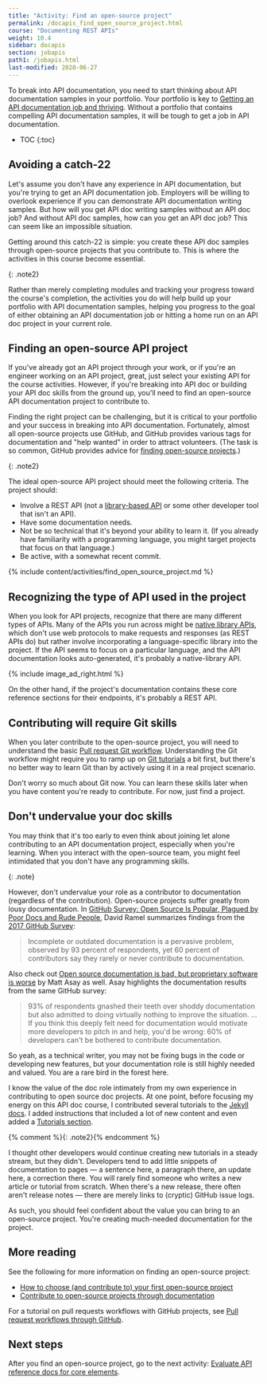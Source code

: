 ```yaml
---
title: "Activity: Find an open-source project"
permalink: /docapis_find_open_source_project.html
course: "Documenting REST APIs"
weight: 10.4
sidebar: docapis
section: jobapis
path1: /jobapis.html
last-modified: 2020-06-27
---
```


To break into API documentation, you need to start thinking about API documentation samples in your portfolio. Your portfolio is key to [Getting an API documentation job and thriving](jobapis.html). Without a portfolio that contains compelling API documentation samples, it will be tough to get a job in API documentation.

* TOC
{:toc}

## Avoiding a catch-22

Let's assume you don't have any experience in API documentation, but you're trying to get an API documentation job. Employers will be willing to overlook experience if you can demonstrate API documentation writing samples. But how will you get API doc writing samples without an API doc job? And without API doc samples, how can you get an API doc job? This can seem like an impossible situation.

Getting around this catch-22 is simple: you create these API doc samples through open-source projects that you contribute to. This is where the activities in this course become essential.

{: .note2}

Rather than merely completing modules and tracking your progress toward the course's completion, the activities you do will help build up your portfolio with API documentation samples, helping you progress to the goal of either obtaining an API documentation job or hitting a home run on an API doc project in your current role.

## Finding an open-source API project

If you've already got an API project through your work, or if you're an engineer working on an API project, great, just select your existing API for the course activities. However, if you're breaking into API doc or building your API doc skills from the ground up, you'll need to find an open-source API documentation project to contribute to.

Finding the right project can be challenging, but it is critical to your portfolio and your success in breaking into API documentation. Fortunately, almost all open-source projects use GitHub, and GitHub provides various tags for documentation and "help wanted" in order to attract volunteers. (The task is so common, GitHub provides advice for [finding open-source projects](https://help.github.com/articles/finding-open-source-projects-on-github/).)

{: .note2}

The ideal open-source API project should meet the following criteria. The project should:

* Involve a REST API (not a [library-based API](nativelibraryapis_overview.html) or some other developer tool that isn't an API).
* Have some documentation needs.
* Not be so technical that it's beyond your ability to learn it. (If you already have familiarity with a programming language, you might target projects that focus on that language.)
* Be active, with a somewhat recent commit.

{% include content/activities/find_open_source_project.md %}

## Recognizing the type of API used in the project

When you look for API projects, recognize that there are many different types of APIs. Many of the APIs you run across might be [native library APIs](nativelibraryapis_overview.html), which don't use web protocols to make requests and responses (as REST APIs do) but rather involve incorporating a language-specific library into the project. If the API seems to focus on a particular language, and the API documentation looks auto-generated, it's probably a native-library API.

{% include image_ad_right.html %}

On the other hand, if the project's documentation contains these core reference sections for their endpoints, it's probably a REST API.

## Contributing will require Git skills

When you later contribute to the open-source project, you will need to understand the basic [Pull request Git workflow](pubapis_github_pull_requests.html). Understanding the Git workflow might require you to ramp up on [Git tutorials](https://www.atlassian.com/git/tutorials) a bit first, but there's no better way to learn Git than by actively using it in a real project scenario.

Don't worry so much about Git now. You can learn these skills later when you have content you're ready to contribute. For now, just find a project.

## Don't undervalue your doc skills

You may think that it's too early to even think about joining let alone contributing to an API documentation project, especially when you're learning. When you interact with the open-source team, you might feel intimidated that you don't have any programming skills.

{: .note}

However, don't undervalue your role as a contributor to documentation (regardless of the contribution). Open-source projects suffer greatly from lousy documentation. In [GitHub Survey: Open Source Is Popular, Plagued by Poor Docs and Rude People](https://adtmag.com/articles/2017/06/05/open-source-survey.aspx), David Ramel summarizes findings from the [2017 GitHub Survey](http://opensourcesurvey.org/2017/):

> Incomplete or outdated documentation is a pervasive problem, observed by 93 percent of respondents, yet 60 percent of contributors say they rarely or never contribute to documentation.

Also check out [Open source documentation is bad, but proprietary software is worse](https://www.techrepublic.com/article/open-source-documentation-is-bad-but-proprietary-software-is-worse/) by Matt Asay as well. Asay highlights the documentation results from the same GitHub survey:

> 93% of respondents gnashed their teeth over shoddy documentation but also admitted to doing virtually nothing to improve the situation. ... If you think this deeply felt need for documentation would motivate more developers to pitch in and help, you'd be wrong: 60% of developers can't be bothered to contribute documentation.

So yeah, as a technical writer, you may not be fixing bugs in the code or developing new features, but your documentation role is still highly needed and valued. You are a rare bird in the forest here.

I know the value of the doc role intimately from my own experience in contributing to open source doc projects. At one point, before focusing my energy on this API doc course, I contributed several tutorials to the [Jekyll docs](https://jekyllrb.com/docs/home/). I added instructions that included a lot of new content and even added a [Tutorials section](https://jekyllrb.com/tutorials/home/).

{% comment %}{: .note2}{% endcomment %}

I thought other developers would continue creating new tutorials in a steady stream, but they didn't. Developers tend to add little snippets of documentation to pages &mdash; a sentence here, a paragraph there, an update here, a correction there. You will rarely find someone who writes a new article or tutorial from scratch. When there's a new release, there often aren't release notes &mdash; there are merely links to (cryptic) GitHub issue logs.

As such, you should feel confident about the value you can bring to an open-source project. You're creating much-needed documentation for the project.

## More reading

See the following for more information on finding an open-source project:

* [How to choose (and contribute to) your first open-source project](https://github.com/collections/choosing-projects)
* [Contribute to open-source projects through documentation](https://mapzen.com/blog/open-source-docs/)

For a tutorial on pull requests workflows with GitHub projects, see [Pull request workflows through GitHub](pubapis_github_pull_requests.html).

## Next steps

After you find an open-source project, go to the next activity: [Evaluate API reference docs for core elements](docapis_api_reference_activity.html).
